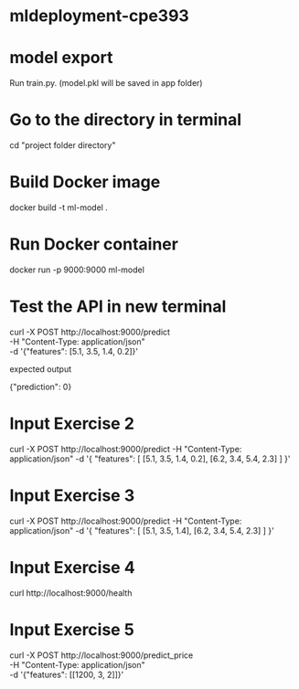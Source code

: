 # mldeployment-cpe393

# model export
Run train.py. (model.pkl will be saved in app folder)

# Go to the directory in terminal
cd "project folder directory"

# Build Docker image
docker build -t ml-model .

# Run Docker container
docker run -p 9000:9000 ml-model

# Test the API in new terminal

curl -X POST http://localhost:9000/predict \
     -H "Content-Type: application/json" \
     -d '{"features": [5.1, 3.5, 1.4, 0.2]}'

expected output

{"prediction": 0}

# Input Exercise 2

curl -X POST http://localhost:9000/predict -H "Content-Type: application/json" -d '{
  "features": [
    [5.1, 3.5, 1.4, 0.2],
    [6.2, 3.4, 5.4, 2.3]
  ]
}'

# Input Exercise 3

curl -X POST http://localhost:9000/predict -H "Content-Type: application/json" -d '{
  "features": [
    [5.1, 3.5, 1.4],
    [6.2, 3.4, 5.4, 2.3]
  ]
}'

# Input Exercise 4

curl http://localhost:9000/health

# Input Exercise 5

curl -X POST http://localhost:9000/predict_price \
  -H "Content-Type: application/json" \
  -d '{"features": [[1200, 3, 2]]}'


